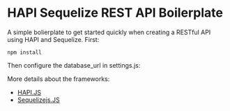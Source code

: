 HAPI Sequelize REST API Boilerplate
===================================

A simple bolierplate to get started quickly when creating a RESTful API using HAPI and Sequelize. First:

    npm install

Then configure the database_url in settings.js:

More details about the frameworks:

- [HAPI.JS](http://hapijs.com)
- [Sequelizejs.JS](http://sequelizejs.com)

